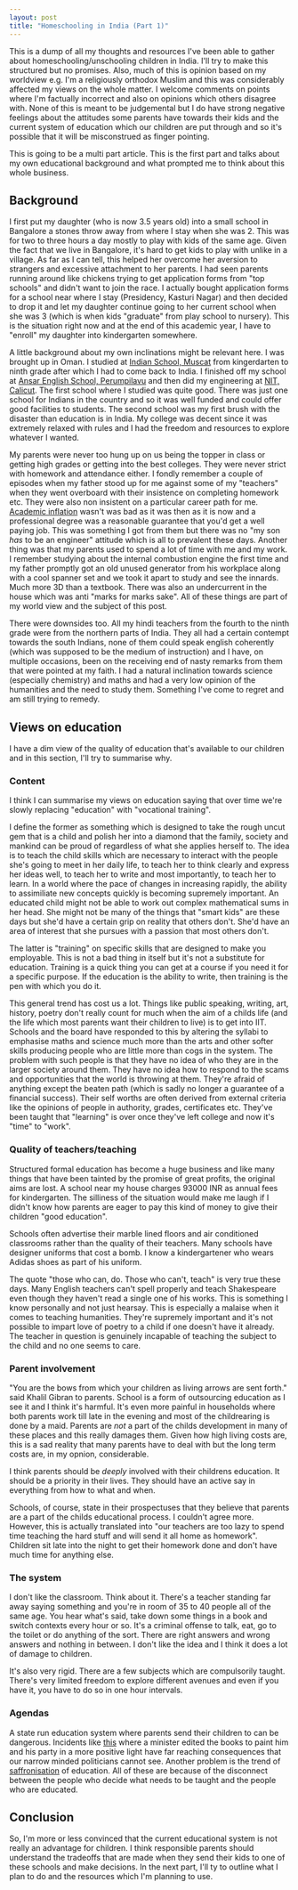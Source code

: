 ```yaml
---
layout: post
title: "Homeschooling in India (Part 1)"
---
```


This is a dump of all my thoughts and resources I've been able to gather about homeschooling/unschooling children in India. I'll try to make this structured but no promises. Also, much of this is opinion based on my worldview e.g. I'm a religiously orthodox Muslim and this was considerably affected my views on the whole matter. I welcome comments on points where I'm factually incorrect and also on opinions which others disagree with. None of this is meant to be judgemental but I do have strong negative feelings about the attitudes some parents have towards their kids and the current system of education which our children are put through and so it's possible that it will be misconstrued as finger pointing. 

This is going to be a multi part article. This is the first part and talks about my own educational background and what prompted me to think about this whole business.

## Background ##

I first put my daughter (who is now 3.5 years old) into a small school in Bangalore a stones throw away from where I stay when she was 2. This was for two to three hours a day mostly to play with kids of the same age. Given the fact that we live in Bangalore, it's hard to get kids to play with unlike in a village. As far as I can tell, this helped her overcome her aversion to strangers and excessive attachment to her parents. I had seen parents running around like chickens trying to get application forms from "top schools" and didn't want to join the race. I actually bought application forms for a school near where I stay (Presidency, Kasturi Nagar) and then decided to drop it and let my daughter continue going to her current school when she was 3 (which is when kids "graduate" from play school to nursery). This is the situation right now and at the end of this academic year, I have to "enroll" my daughter into kindergarten somewhere. 

A little background about my own inclinations might be relevant here. I was brought up in Oman. I studied at [Indian School, Muscat](http://en.wikipedia.org/wiki/Indian_School,_Muscat) from kingerdarten to ninth grade after which I had to come back to India. I finished off my school at [Ansar English School, Perumpilavu](http://en.wikipedia.org/wiki/Ansar_English_School) and then did my engineering at [NIT, Calicut](http://en.wikipedia.org/wiki/National_Institute_of_Technology_Calicut). The first school where I studied was quite good. There was just one school for Indians in the country and so it was well funded and could offer good facilities to students. The second school was my first brush with the disaster than education is in India. My college was decent since it was extremely relaxed with rules and I had the freedom and resources to explore whatever I wanted. 

My parents were never too hung up on us being the topper in class or getting high grades or getting into the best colleges. They were never strict with homework and attendance either. I fondly remember a couple of episodes when my father stood up for me against some of my "teachers" when they went overboard with their insistence on completing homework etc. They were also non insistent on a particular career path for me. [Academic inflation](http://en.wikipedia.org/wiki/Academic_inflation) wasn't was bad as it was then as it is now and a professional degree was a reasonable guarantee that you'd get a well paying job. This was something I got from them but there was no "my son *has* to be an engineer" attitude which is all to prevalent these days. Another thing was that my parents used to spend a lot of time with me and my work. I remember studying about the internal combustion engine the first time and my father promptly got an old unused generator from his workplace along with a cool spanner set and we took it apart to study and see the innards. Much more 3D than a textbook. There was also an undercurrent in the house which was anti "marks for marks sake". All of these things are part of my world view and the subject of this post. 

There were downsides too. All my hindi teachers from the fourth to the ninth grade were from the northern parts of India. They all had a certain contempt towards the south Indians, none of them could speak english coherently (which was supposed to be the medium of instruction) and I have, on multiple occasions, been on the receiving end of nasty remarks from them that were pointed at my faith. I had a natural inclination towards science (especially chemistry) and maths and had a very low opinion of the humanities and the need to study them. Something I've come to regret and am still trying to remedy.

## Views on education ##

I have a dim view of the quality of education that's available to our children and in this section, I'll try to summarise why. 

### Content ###

I think I can summarise my views on education saying that over time we're slowly replacing "education" with "vocational training".

I define the former as something which is designed to take the rough uncut gem that is a child and polish her into a diamond that the family, society and mankind can be proud of regardless of what she applies herself to. The idea is to teach the child skills which are necessary to interact with the people she's going to meet in her daily life, to teach her to think clearly and express her ideas well, to teach her to write and most importantly, to teach her to learn. In a world where the pace of changes in increasing rapidly, the ability to assimiliate new concepts quickly is becoming supremely important. An educated child might not be able to work out complex mathematical sums in her head. She might not be many of the things that "smart kids" are these days but she'd have a certain grip on reality that others don't. She'd have an area of interest that she pursues with a passion that most others don't. 

The latter is "training" on specific skills that are designed to make you employable. This is not a bad thing in itself but it's not a substitute for education. Training is a quick thing you can get at a course if you need it for a specific purpose. If the education is the ability to write, then training is the pen with which you do it.

This general trend has cost us a lot. Things like public speaking, writing, art, history, poetry don't really count for much when the aim of a childs life (and the life which most parents want their children to live) is to get into IIT. Schools and the board have responded to this by altering the syllabi to emphasise maths and science much more than the arts and other softer skills producing people who are little more than cogs in the system. The problem with such people is that they have no idea of who they are in the larger society around them. They have no idea how to respond to the scams and opportunities that the world is throwing at them. They're afraid of anything except the beaten path (which is sadly no longer a guarantee of a financial success). Their self worths are often derived from external criteria like the opinions of people in authority, grades, certificates etc. They've been taught that "learning" is over once they've left college and now it's "time" to "work".

### Quality of teachers/teaching ###

Structured formal education has become a huge business and like many things that have been tainted by the promise of great profits, the original aims are lost. A school near my house charges 93000 INR as annual fees for kindergarten. The silliness of the situation would make me laugh if I didn't know how parents are eager to pay this kind of money to give their children "good education".

Schools often advertise their marble lined floors and air conditioned classrooms rather than the quality of their teachers. Many schools have designer uniforms that cost a bomb. I know a kindergartener who wears Adidas shoes as part of his uniform.

The quote "those who can, do. Those who can't, teach" is very true these days. Many English teachers can't spell properly and teach Shakespeare even though they haven't read a single one of his works. This is something I know personally and not just hearsay. This is especially a malaise when it comes to teaching humanities. They're supremely important and it's not possible to impart love of poetry to a child if one doesn't have it already. The teacher in question is genuinely incapable of teaching the subject to the child and no one seems to care. 

### Parent involvement ###

"You are the bows from which your children as living arrows are sent forth." said Khalil Gibran to parents. School is a form of outsourcing education as I see it and I think it's harmful. It's even more painful in households where both parents work till late in the evening and most of the childrearing is done by a maid. Parents are *not* a part of the childs development in many of these places and this really damages them. Given how high living costs are, this is a sad reality that many parents have to deal with but the long term costs are, in my opnion, considerable.

I think parents should be *deeply* involved with their childrens education. It should be a priority in their lives. They should have an active say in everything from how to what and when.

Schools, of course, state in their prospectuses that they believe that parents are a part of the childs educational process. I couldn't agree more. However, this is actually translated into "our teachers are too lazy to spend time teaching the hard stuff and will send it all home as homework". Children sit late into the night to get their homework done and don't have much time for anything else. 

### The system ###

I don't like the classroom. Think about it. There's a teacher standing far away saying something and you're in room of 35 to 40 people all of the same age. You hear what's said, take down some things in a book and switch contexts every hour or so. It's a criminal offense to talk, eat, go to the toilet or do anything of the sort. There are right answers and wrong answers and nothing in between. I don't like the idea and I think it does a lot of damage to children.

It's also very rigid. There are a few subjects which are compulsorily taught. There's very limited freedom to explore different avenues and even if you have it, you have to do so in one hour intervals.

### Agendas ###

A state run education system where parents send their children to can be dangerous. Incidents like [this](http://indiatoday.intoday.in/story/tamil-nadu-textbook-row-aiadmk-dmk/1/145769.html) where a minister edited the books to paint him and his party in a more positive light have far reaching consequences that our narrow minded politicians cannot see. Another problem is the trend of [saffronisation](http://en.wikipedia.org/wiki/Saffronization) of education. All of these are because of the disconnect between the people who decide what needs to be taught and the people who are educated. 

## Conclusion ##

So, I'm more or less convinced that the current educational system is not really an advantage for children. I think responsible parents should understand the tradeoffs that are made when they send their kids to one of these schools and make decisions. In the next part, I'll ty to outline what I plan to do and the resources which I'm planning to use. 




